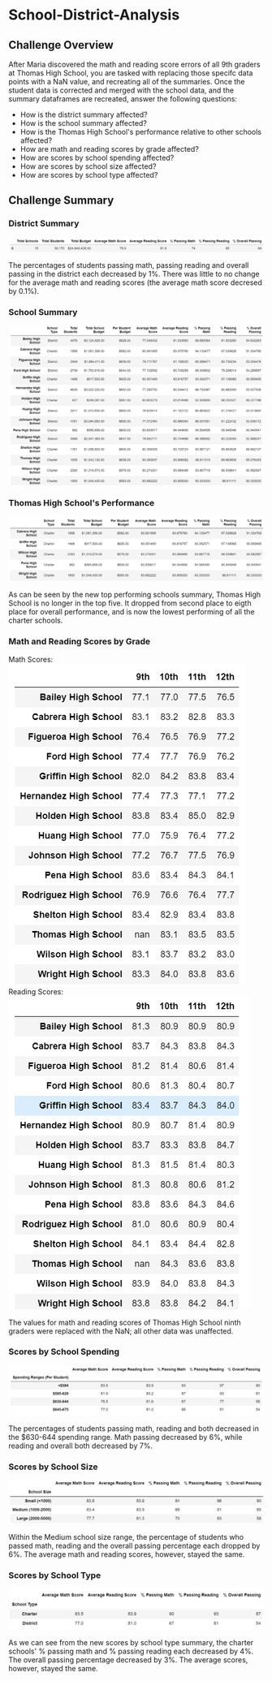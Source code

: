 # School-District-Analysis

## Challenge Overview
After Maria discovered the math and reading score errors of all 9th graders at Thomas High School, you are tasked with replacing those specifc data points with a NaN value, and recreating all of the summaries. Once the student data is corrected and merged with the school data, and the summary dataframes are recreated, answer the following questions:
- How is the district summary affected?
- How is the school summary affected?
- How is the Thomas High School's performance relative to other schools affected?
- How are math and reading scores by grade affected?
- How are scores by school spending affected?
- How are scores by school size affected?
- How are scores by school type affected?

## Challenge Summary

### District Summary

![new_district_summary](https://github.com/evanmgoodwin/School-District-Analysis/blob/master/new_district_summary.png)

The percentages of students passing math, passing reading and overall passing in the district each decreased by 1%. There was little to no change for the average math and reading scores (the average math score decresed by 0.1%).

### School Summary
![new_school_summary](https://github.com/evanmgoodwin/School-District-Analysis/blob/master/new_school_summary.png)


### Thomas High School's Performance
![new_top_fice_performing_summary](https://github.com/evanmgoodwin/School-District-Analysis/blob/master/new_top_five_performing_summary.png)

As can be seen by the new top performing schools summary, Thomas High School is no longer in the top five. It dropped from second place to eigth place for overall performance, and is now the lowest performing of all the charter schools.


### Math and Reading Scores by Grade
Math Scores:
![new_math_scores_by_grade](https://github.com/evanmgoodwin/School-District-Analysis/blob/master/new_math_scores_by_grade_summary.png)
Reading Scores:
![new_reading_scores_by_grade](https://github.com/evanmgoodwin/School-District-Analysis/blob/master/new_reading_scores_by_grade_summary.png)

The values for math and reading scores of Thomas High School ninth graders were replaced with the NaN; all other data was unaffected.

### Scores by School Spending
![new_scores_by_school_spending_summary](https://github.com/evanmgoodwin/School-District-Analysis/blob/master/new_scores_by_school_spending_summary.png)

The percentages of students passing math, reading and both decreased in the $630-644 spending range. Math passing decreased by 6%, while reading and overall both decreased by 7%.

### Scores by School Size
![new_scores_by_school_size_summary](https://github.com/evanmgoodwin/School-District-Analysis/blob/master/new_scores_by_school_size_summary.png)

Within the Medium school size range, the percentage of students who passed math, reading and the overall passing percentage each dropped by 6%. The average math and reading scores, however, stayed the same. 

### Scores by School Type
![new_scores_by_school_type_summary](https://github.com/evanmgoodwin/School-District-Analysis/blob/master/new_scores_by_school_type_summary.png)

As we can see from the new scores by school type summary, the charter schools' % passing math and % passing reading each decreased by 4%. The overall passing percentage decreased by 3%. The average scores, however, stayed the same.
